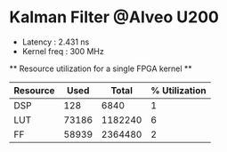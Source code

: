 # Kalman Filter @Alveo U200

* Latency : 2.431 ns
* Kernel freq : 300 MHz

** Resource utilization for a single FPGA kernel **

Resource      | Used          | Total         | % Utilization
------------- | ------------- | ------------- | -------------
DSP           | 128           | 6840          | 1
LUT           | 73186         | 1182240       | 6
FF            | 58939         | 2364480       | 2
